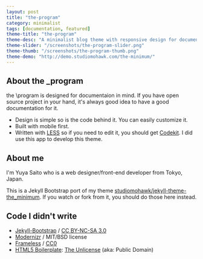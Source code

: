 ```yaml
---
layout: post
title: "the-program"
category: minimalist
tags: [documentation, featured]
theme-title: "the-program"
theme-desc: "A minimalist blog theme with responsive design for documentation"
theme-slider: "/screenshots/the-program-slider.png"
theme-thumb: "/screenshots/the-program-thumb.png"
theme-demo: "http://demo.studiomohawk.com/the-minimum/"
---
```


## About the \_program

the \program is designed for documentaion in mind. If you have open source
project in your hand, it's always good idea to have a good documentation for
it.

- Design is simple so is the code behind it. You can easily customize it.
- Built with mobile first.
- Written with [LESS](http://lesscss.org/) so if you need to edit it, you should get [Codekit](http://incident57.com/codekit/). I did use this app to develop this theme.

## About me

I'm Yuya Saito who is a web designer/front-end developer from Tokyo, Japan.

This is a Jekyll Bootstrap port of my theme [studiomohawk/jekyll-theme-the_minimum](https://github.com/studiomohawk/jekyll-theme-the_minimum).
If you watch or fork from it, you should do those here instead.

## Code I didn't write

- [Jekyll-Bootstrap](http://jekyllbootstrap.com/)  / [CC BY-NC-SA 3.0](http://creativecommons.org/licenses/by-nc-sa/3.0/)
- [Modernizr](http://www.modernizr.com/) / MIT/BSD license
- [Frameless](http://framelessgrid.com/) / [CC0](http://creativecommons.org/publicdomain/zero/1.0/)
- [HTML5 Boilerplate](http://html5boilerplate.com/): [The Unlicense](http://unlicense.org) (aka: Public Domain)
